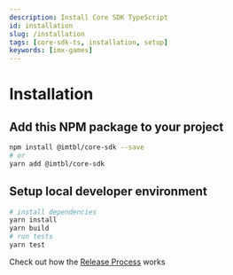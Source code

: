 ```yaml
---
description: Install Core SDK TypeScript
id: installation
slug: /installation
tags: [core-sdk-ts, installation, setup]
keywords: [imx-games]
---
```


# Installation

## Add this NPM package to your project

```sh
npm install @imtbl/core-sdk --save
# or
yarn add @imtbl/core-sdk
```

## Setup local developer environment

```sh
# install dependencies
yarn install
yarn build
# run tests
yarn test
```
Check out how the [Release Process](https://github.com/immutable/imx-core-sdk/#release-process) works
